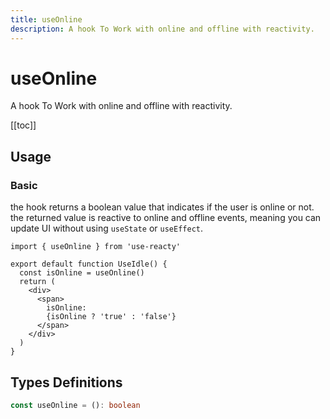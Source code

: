 ```yaml
---
title: useOnline
description: A hook To Work with online and offline with reactivity.
---
```


# useOnline

A hook To Work with online and offline with reactivity.

[[toc]]

## Usage

### Basic

the hook returns a boolean value that indicates if the user is online or not.
<br />
the returned value is reactive to online and offline events, meaning you can update UI without using `useState` or `useEffect`.

```tsx
import { useOnline } from 'use-reacty'

export default function UseIdle() {
  const isOnline = useOnline()
  return (
    <div>
      <span>
        isOnline:
        {isOnline ? 'true' : 'false'}
      </span>
    </div>
  )
}
```

<div>
    <div ref="demo"></div>
</div>

## Types Definitions

```ts
const useOnline = (): boolean
```

<script setup>
import { createElement } from 'react'
import { createRoot } from 'react-dom/client'
import { ref, onMounted } from 'vue'
import UseOnline from './use-online.tsx'

const demo = ref()

onMounted(() => {
  const root = createRoot(demo.value)
  root.render(createElement(UseOnline, {}, null))
})

</script>
